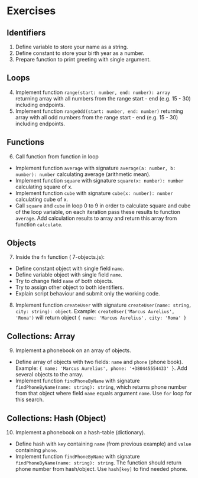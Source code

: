 # Exercises

## Identifiers

1. Define variable to store your name as a string.
2. Define constant to store your birth year as a number.
3. Prepare function to print greeting with single argument.

## Loops

4. Implement function `range(start: number, end: number): array` returning
array with all numbers from the range start - end (e.g. 15 - 30) including endpoints.
5. Implement function `rangeOdd(start: number, end: number)` returning
array with all odd numbers from the range start - end (e.g. 15 - 30)
including endpoints.

## Functions

6. Call function from function in loop
- Implement function `average` with signature
`average(a: number, b: number): number` calculating average (arithmetic mean).
- Implement function `square` with signature
`square(x: number): number` calculating square of x.
- Implement function `cube` with signature
`cube(x: number): number` calculating cube of x.
- Call `square` and `cube` in loop 0 to 9 in order to calculate square and cube
of the loop variable, on each iteration pass these results to function `average`.
Add calculation results to array and return this array from
function `calculate`.

## Objects

7. Inside the `fn` function ( 7-objects.js):
- Define constant object with single field `name`.
- Define variable object with single field `name`.
- Try to change field `name` of both objects.
- Try to assign other object to both identifiers.
- Explain script behaviour and submit only the working code.

8. Implement function `createUser` with signature
`createUser(name: string, city: string): object`. Example:
`createUser('Marcus Aurelius', 'Roma')` will return object
`{ name: 'Marcus Aurelius', city: 'Roma' }`

## Collections: Array

9. Implement a phonebook on an array of objects. 
- Define array of objects with two fields: `name` and `phone` (phone book).
Example: `{ name: 'Marcus Aurelius', phone: '+380445554433' }`. Add several 
objects to the array. 
- Implement function `findPhoneByName` with signature
`findPhoneByName(name: string): string`, which returns phone number from that object
where field `name` equals argument `name`. Use `for` loop for this search.

## Collections: Hash (Object)

10. Implement a phonebook on a hash-table (dictionary).
- Define hash with `key` containing `name` (from previous example) and `value`
containing `phone`.
- Implement function `findPhoneByName` with signature
`findPhoneByName(name: string): string`. The function should return phone number from hash/object.
Use `hash[key]` to find needed phone.
